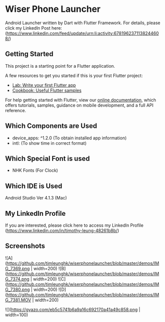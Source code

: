 # Wiser Phone Launcher

Android Launcher written by Dart with Flutter Framework.
For details, please click my Linkedln Post here: (https://www.linkedin.com/feed/update/urn:li:activity:6781962371138244608/)

## Getting Started

This project is a starting point for a Flutter application.

A few resources to get you started if this is your first Flutter project:

- [Lab: Write your first Flutter app](https://flutter.dev/docs/get-started/codelab)
- [Cookbook: Useful Flutter samples](https://flutter.dev/docs/cookbook)

For help getting started with Flutter, view our
[online documentation](https://flutter.dev/docs), which offers tutorials,
samples, guidance on mobile development, and a full API reference.

## Which Components are Used


-  device_apps: ^1.2.0   (To obtain installed app information)
-  intl:			(To show time in correct format)

## Which Special Font is used

-  NHK Fonts (For Clock)



## Which IDE is Used

Android Studio Ver 4.1.3 (Mac)


## My Linkedln Profile

If you are interested, please click here to access my Linkedln Profile (https://www.linkedin.com/in/timothy-leung-48261b8b/)


## Screenshots

![A](https://github.com/timleunghk/wiserphonelauncher/blob/master/demos/IMG_7369.png | width=200)
![B](https://github.com/timleunghk/wiserphonelauncher/blob/master/demos/IMG_7374.png | width=200)
![C](https://github.com/timleunghk/wiserphonelauncher/blob/master/demos/IMG_7380.png | width=200)
![D](https://github.com/timleunghk/wiserphonelauncher/blob/master/demos/IMG_7381.MOV | width=200)

![](https://gyazo.com/eb5c5741b6a9a16c692170a41a49c858.png | width=100)
